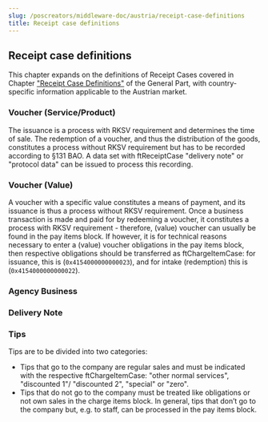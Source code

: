```yaml
---
slug: /poscreators/middleware-doc/austria/receipt-case-definitions
title: Receipt case definitions
---
```


## Receipt case definitions

This chapter expands on the definitions of Receipt Cases covered in Chapter ["Receipt Case Definitions"](../../general/receipt-case-definitions/receipt-case-definitions.md) of the General Part, with country-specific information applicable to the Austrian market.

### Voucher (Service/Product)

The issuance is a process with RKSV requirement and determines the time of sale. The redemption of a voucher, and thus the distribution of the goods, constitutes a process without RKSV requirement but has to be recorded according to §131 BAO. A data set with ftReceiptCase "delivery note" or "protocol data" can be issued to process this recording.

### Voucher (Value)

A voucher with a specific value constitutes a means of payment, and its issuance is thus a process without RKSV requirement. Once a business transaction is made and paid for by redeeming a voucher, it constitutes a process with RKSV requirement - therefore, (value) voucher can usually be found in the pay items block. If however, it is for technical reasons necessary to enter a (value) voucher obligations in the pay items block, then respective obligations should be transferred as ftChargeItemCase: for issuance, this is (`0x4154000000000023`), and for intake (redemption) this is (`0x4154000000000022`).

### Agency Business

### Delivery Note

### Tips

Tips are to be divided into two categories:

  - Tips that go to the company are regular sales and must be indicated with the respective ftChargeItemCase: "other normal services", "discounted 1"/ "discounted 2", "special" or "zero".
  - Tips that do not go to the company must be treated like obligations or not own sales in the charge items block. In general, tips that don’t go to the company but, e.g. to staff, can be processed in the pay items block.
